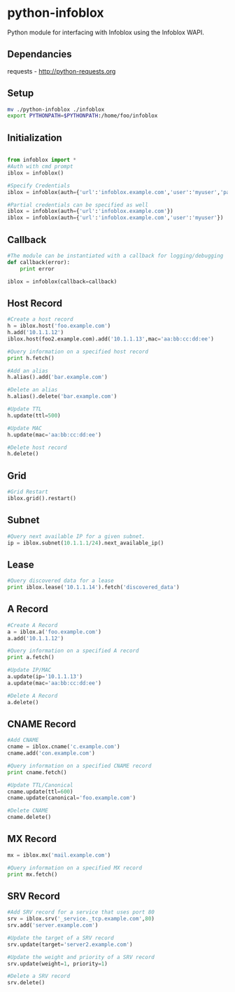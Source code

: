 python-infoblox
====
Python module for interfacing with Infoblox using the Infoblox WAPI.

Dependancies
----
requests - http://python-requests.org

Setup
----
```bash
mv ./python-infoblox ./infoblox
export PYTHONPATH=$PYTHONPATH:/home/foo/infoblox
```
Initialization
----
```python

from infoblox import *
#Auth with cmd prompt
iblox = infoblox()

#Specify Credentials
iblox = infoblox(auth={'url':'infoblox.example.com','user':'myuser','passwd':'Secret123'})

#Partial credentials can be specified as well
iblox = infoblox(auth={'url':'infoblox.example.com'})
iblox = infoblox(auth={'url':'infoblox.example.com','user':'myuser'})
```
Callback
----
```python
#The module can be instantiated with a callback for logging/debugging
def callback(error):
    print error

iblox = infoblox(callback=callback)
```
Host Record 
----
```python
#Create a host record
h = iblox.host('foo.example.com')
h.add('10.1.1.12')
iblox.host(foo2.example.com).add('10.1.1.13',mac='aa:bb:cc:dd:ee')

#Query information on a specified host record
print h.fetch()

#Add an alias
h.alias().add('bar.example.com')

#Delete an alias
h.alias().delete('bar.example.com')

#Update TTL
h.update(ttl=500)

#Update MAC
h.update(mac='aa:bb:cc:dd:ee')

#Delete host record
h.delete()
```
Grid
----
```python
#Grid Restart
iblox.grid().restart()
```
Subnet
----
```python
#Query next available IP for a given subnet.
ip = iblox.subnet(10.1.1.1/24).next_available_ip()
```
Lease
----
```python
#Query discovered data for a lease
print iblox.lease('10.1.1.14').fetch('discovered_data')
```
A Record
----
```python
#Create A Record
a = iblox.a('foo.example.com')
a.add('10.1.1.12')

#Query information on a specified A record
print a.fetch()

#Update IP/MAC
a.update(ip='10.1.1.13')
a.update(mac='aa:bb:cc:dd:ee')

#Delete A Record
a.delete()
```
CNAME Record
----
```python
#Add CNAME
cname = iblox.cname('c.example.com')
cname.add('con.example.com')

#Query information on a specified CNAME record
print cname.fetch()

#Update TTL/Canonical
cname.update(ttl=600)
cname.update(canonical='foo.example.com')

#Delete CNAME
cname.delete()
```
MX Record
----
```python
mx = iblox.mx('mail.example.com')

#Query information on a specified MX record
print mx.fetch()
```
SRV Record
----
```python
#Add SRV record for a service that uses port 80
srv = iblox.srv('_service._tcp.example.com',80)
srv.add('server.example.com')

#Update the target of a SRV record
srv.update(target='server2.example.com')

#Update the weight and priority of a SRV record
srv.update(weight=1, priority=1)

#Delete a SRV record
srv.delete()
```
